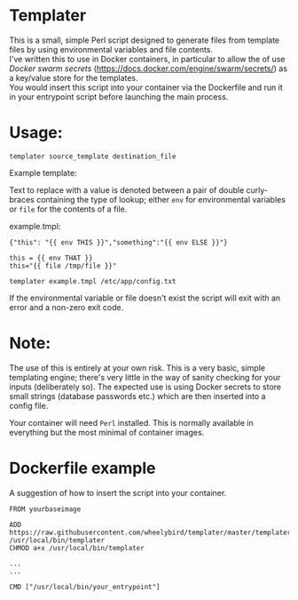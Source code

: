 Templater
==

This is a small, simple Perl script designed to generate files from template files by using environmental variables and file contents.   
I've written this to use in Docker containers, in particular to allow the of use *Docker swarm secrets* (https://docs.docker.com/engine/swarm/secrets/) as a key/value store for the templates.   
You would insert this script into your container via the Dockerfile and run it in your entrypoint script before launching the main process.


Usage:
====

`templater source_template destination_file`   


Example template:   
   
Text to replace with a value is denoted between a pair of double curly-braces containing the type of lookup; either `env` for environmental variables or `file` for the contents of a file.   
   

example.tmpl:
```
{"this": "{{ env THIS }}","something":"{{ env ELSE }}"}

this = {{ env THAT }}
this="{{ file /tmp/file }}"
```

`templater example.tmpl /etc/app/config.txt`

If the environmental variable or file doesn't exist the script will exit with an error and a non-zero exit code.




Note:
===

The use of this is entirely at your own risk.  This is a very basic, simple templating engine; there's very little in the way of sanity checking for your inputs (deliberately so).  The expected use is using Docker secrets to store small strings (database passwords etc.) which are then inserted into a config file.   

Your container will need `Perl` installed.  This is normally available in everything but the most minimal of container images.


Dockerfile example
===

A suggestion of how to insert the script into your container.

```
FROM yourbaseimage

ADD https://raw.githubusercontent.com/wheelybird/templater/master/templater /usr/local/bin/templater
CHMOD a+x /usr/local/bin/templater

...
...

CMD ["/usr/local/bin/your_entrypoint"]
```
